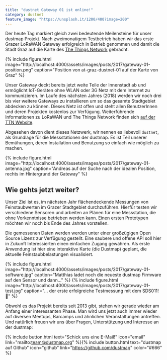 ```yaml
---
title: "dustnet Gateway 01 ist online!"
category: dustnet
feature_image: "https://unsplash.it/1200/400?image=200"
---
```


Der heute Tag markiert gleich zwei bedeutende Meilensteine für unser dustmap Projekt. Nach zweimonatigem Testbetrieb haben wir das erste Grazer LoRaWAN Gateway erfolgreich in Betrieb genommen und damit die Stadt Graz auf die Karte des [The Things Network](https://www.thethingsnetwork.org) gebracht.

<!-- more -->

{% include figure.html image="http://localhost:4000/assets/images/posts/2017/gateway-01-position.png" caption="Position von at-graz-dustnet-01 auf der Karte von Graz" %}

Unser Gateway deckt bereits jetzt weite Teile der Innenstadt ab und ermöglicht IoT-Geräten ohne WLAN oder 3G Netz mit dem Internet zu kommunizieren. Im Laufe des nächsten Jahres (2018) werden wir noch drei bis vier weitere Gateways zu installieren um so das gesamte Stadtgebiet abdecken zu können. Dieses Netz ist offen und steht allen BenutzerInnen und deren Projekten kostenlos zur Verfügung. Weiterführende Informationen zu LoRaWAN und The Things Network finden sich [auf der TTN Website](https://www.thethingsnetwork.org/docs/).

Abgesehen davon dient dieses Netzwerk, wir nennen es liebevoll `dustnet`, als Grundlage für die Messstationen der dustmap. Es ist Teil unserer Bemühungen, deren Installation und Benutzung so einfach wie möglich zu machen.

{% include figure.html image="http://localhost:4000/assets/images/posts/2017/gateway-01-antenna.jpg" caption="Andreas auf der Suche nach der idealen Position, rechts im Hintergrund der Gateway" %}

## Wie gehts jetzt weiter?

Unser Ziel ist es, im nächsten Jahr flächendeckende Messungen von Feinstaubwerten im Grazer Stadtgebiet durchzuführen. Hierfür testen wir verschiedene Sensoren und arbeiten an Plänen für eine Messstation, die ohne Vorkenntnisse betrieben werden kann. Einen ersten Prototypen möchten wir noch bis Ende des Jahres vorstellen.

Die gemessenen Daten werden werden unter einer großzügigen Open Source Lizenz zur Verfügung gestellt. Eine saubere und offene API soll hier in Zukunft Interessierten einen einfachen Zugang gewähren. Als erste Anwendung ist hier eine interaktive Karte (die Dustmap) geplant, die aktuelle Feinstaubbelastungen visualisiert.


{% include figure.html image="http://localhost:4000/assets/images/posts/2017/gateway-01-software.jpg" caption="Matthias ladet noch die neueste dustmap Firmware auf den Sensor und dann..." %}
{% include figure.html image="http://localhost:4000/assets/images/posts/2017/gateway-01-test.jpg" caption="... der erste erfolgreiche Testmessung mit dem SDS011! :raised_hands:" %}

Obwohl es das Projekt bereits seit 2013 gibt, stehen wir gerade wieder am Anfang einer interessanten Phase. Man wird uns jetzt auch immer wieder auf diversen Meetups, Barcamps und ähnlichen Veranstaltungen antreffen. Und natürlich freuen wir uns über Fragen, Unterstützung und Interesse an der dustmap:

{% include button.html text="Schick uns eine E-Mail!" icon="email" link="mailto:team@dustmap.org" %}{% include button.html text="dustmap auf Github" icon="github" link="https://github.com/dustmap" color="#666" %}
